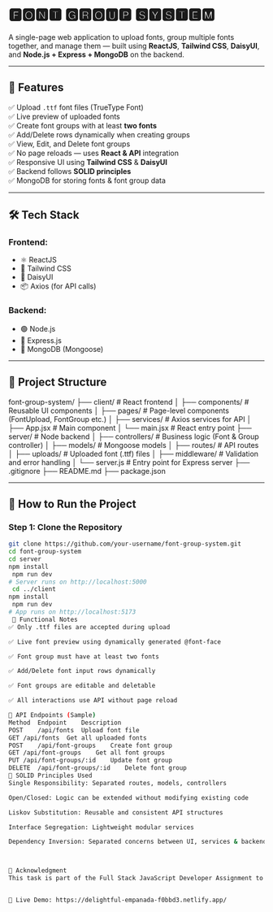 # 🅵🅾🅽🆃  🅶🆁🅾🆄🅿  🆂🆈🆂🆃🅴🅼

A single-page web application to upload fonts, group multiple fonts together, and manage them — built using **ReactJS**, **Tailwind CSS**, **DaisyUI**, and **Node.js + Express + MongoDB** on the backend.

---

## 🚀 Features

✅ Upload `.ttf` font files (TrueType Font)  
✅ Live preview of uploaded fonts  
✅ Create font groups with at least **two fonts**  
✅ Add/Delete rows dynamically when creating groups  
✅ View, Edit, and Delete font groups  
✅ No page reloads — uses **React & API** integration  
✅ Responsive UI using **Tailwind CSS** & **DaisyUI**  
✅ Backend follows **SOLID principles**  
✅ MongoDB for storing fonts & font group data  

---

## 🛠️ Tech Stack

### Frontend:
- ⚛️ ReactJS
- 💨 Tailwind CSS
- 🌼 DaisyUI
- 📦 Axios (for API calls)

### Backend:
- 🟢 Node.js
- 🚂 Express.js
- 🍃 MongoDB (Mongoose)

---

## 📁 Project Structure

font-group-system/ ├── client/ # React frontend │ ├── components/ # Reusable UI components │ ├── pages/ # Page-level components (FontUpload, FontGroup etc.) │ ├── services/ # Axios services for API │ ├── App.jsx # Main component │ └── main.jsx # React entry point ├── server/ # Node backend │ ├── controllers/ # Business logic (Font & Group controller) │ ├── models/ # Mongoose models │ ├── routes/ # API routes │ ├── uploads/ # Uploaded font (.ttf) files │ ├── middleware/ # Validation and error handling │ └── server.js # Entry point for Express server ├── .gitignore ├── README.md ├── package.json

---

## 🧪 How to Run the Project

### Step 1: Clone the Repository

```bash
git clone https://github.com/your-username/font-group-system.git
cd font-group-system
cd server
npm install
 npm run dev
# Server runs on http://localhost:5000
 cd ../client
npm install
 npm run dev
# App runs on http://localhost:5173
 📌 Functional Notes
✅ Only .ttf files are accepted during upload

✅ Live font preview using dynamically generated @font-face

✅ Font group must have at least two fonts

✅ Add/Delete font input rows dynamically

✅ Font groups are editable and deletable

✅ All interactions use API without page reload

🔗 API Endpoints (Sample)
Method	Endpoint	Description
POST	/api/fonts	Upload font file
GET	/api/fonts	Get all uploaded fonts
POST	/api/font-groups	Create font group
GET	/api/font-groups	Get all font groups
PUT	/api/font-groups/:id	Update font group
DELETE	/api/font-groups/:id	Delete font group
🧠 SOLID Principles Used
Single Responsibility: Separated routes, models, controllers

Open/Closed: Logic can be extended without modifying existing code

Liskov Substitution: Reusable and consistent API structures

Interface Segregation: Lightweight modular services

Dependency Inversion: Separated concerns between UI, services & backend



🤝 Acknowledgment
This task is part of the Full Stack JavaScript Developer Assignment to demonstrate the ability to build fully functional font management features using modern web development tools. 


🔗 Live Demo: https://delightful-empanada-f0bbd3.netlify.app/

